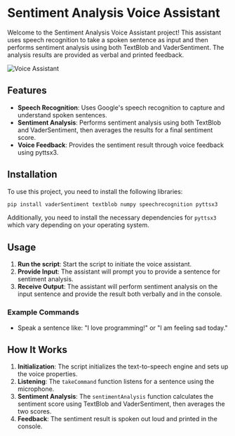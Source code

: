 # Sentiment Analysis Voice Assistant

Welcome to the Sentiment Analysis Voice Assistant project! This assistant uses speech recognition to take a spoken sentence as input and then performs sentiment analysis using both TextBlob and VaderSentiment. The analysis results are provided as verbal and printed feedback.

![Voice Assistant](./images/voice_assistant.jpg)

## Features

- **Speech Recognition**: Uses Google's speech recognition to capture and understand spoken sentences.
- **Sentiment Analysis**: Performs sentiment analysis using both TextBlob and VaderSentiment, then averages the results for a final sentiment score.
- **Voice Feedback**: Provides the sentiment result through voice feedback using pyttsx3.

## Installation

To use this project, you need to install the following libraries:

```sh
pip install vaderSentiment textblob numpy speechrecognition pyttsx3
```

Additionally, you need to install the necessary dependencies for `pyttsx3` which vary depending on your operating system.

## Usage

1. **Run the script**: Start the script to initiate the voice assistant.
2. **Provide Input**: The assistant will prompt you to provide a sentence for sentiment analysis.
3. **Receive Output**: The assistant will perform sentiment analysis on the input sentence and provide the result both verbally and in the console.

### Example Commands

- Speak a sentence like: "I love programming!" or "I am feeling sad today."

## How It Works

1. **Initialization**: The script initializes the text-to-speech engine and sets up the voice properties.
2. **Listening**: The `takeCommand` function listens for a sentence using the microphone.
3. **Sentiment Analysis**: The `sentimentAnalysis` function calculates the sentiment score using TextBlob and VaderSentiment, then averages the two scores.
4. **Feedback**: The sentiment result is spoken out loud and printed in the console.
